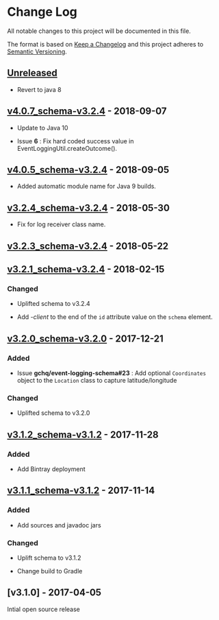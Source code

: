 # Change Log
All notable changes to this project will be documented in this file.

The format is based on [Keep a Changelog](http://keepachangelog.com/) 
and this project adheres to [Semantic Versioning](http://semver.org/).

## [Unreleased]

* Revert to java 8


## [v4.0.7_schema-v3.2.4] - 2018-09-07

* Update to Java 10

* Issue **6** : Fix hard coded success value in EventLoggingUtil.createOutcome().


## [v4.0.5_schema-v3.2.4] - 2018-09-05

* Added automatic module name for Java 9 builds.


## [v3.2.4_schema-v3.2.4] - 2018-05-30

* Fix for log receiver class name.


## [v3.2.3_schema-v3.2.4] - 2018-05-22


## [v3.2.1_schema-v3.2.4] - 2018-02-15

### Changed

* Uplifted schema to v3.2.4

* Add _-client_ to the end of the `id` attribute value on the `schema` element.


## [v3.2.0_schema-v3.2.0] - 2017-12-21

### Added

* Issue **gchq/event-logging-schema#23** : Add optional `Coordinates` object to the `Location` class to capture latitude/longitude

### Changed

* Uplifted schema to v3.2.0


## [v3.1.2_schema-v3.1.2] - 2017-11-28

### Added

* Add Bintray deployment


## [v3.1.1_schema-v3.1.2] - 2017-11-14

### Added

* Add sources and javadoc jars

### Changed

* Uplift schema to v3.1.2

* Change build to Gradle


## [v3.1.0] - 2017-04-05
Intial open source release

[Unreleased]: https://github.com/gchq/event-logging/compare/v4.0.7_schema-v3.2.4...HEAD
[v4.0.7_schema-v3.2.4]: https://github.com/gchq/event-logging/compare/v4.0.5_schema-v3.2.4...v4.0.7_schema-v3.2.4
[v4.0.5_schema-v3.2.4]: https://github.com/gchq/event-logging/compare/v3.2.4_schema-v3.2.4...v4.0.5_schema-v3.2.4
[v3.2.4_schema-v3.2.4]: https://github.com/gchq/event-logging/compare/v3.2.3_schema-v3.2.4...v3.2.4_schema-v3.2.4
[v3.2.3_schema-v3.2.4]: https://github.com/gchq/event-logging/compare/v3.2.1_schema-v3.2.4...v3.2.3_schema-v3.2.4
[v3.2.1_schema-v3.2.4]: https://github.com/gchq/event-logging/compare/v3.2.0_schema-v3.2.0...v3.2.1_schema-v3.2.4
[v3.2.0_schema-v3.2.0]: https://github.com/gchq/event-logging/compare/v3.1.2_schema-v3.1.2...v3.2.0_schema-v3.2.0
[v3.1.2_schema-v3.1.2]: https://github.com/gchq/event-logging/compare/v3.1.1_schema-v3.1.2...v3.1.2_schema-v3.1.2
[v3.1.1_schema-v3.1.2]: https://github.com/gchq/event-logging/compare/v3.1.0...v3.1.1_schema-v3.1.2
